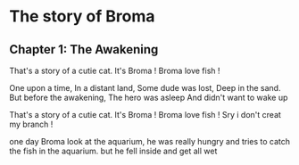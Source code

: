 # The story of Broma

## Chapter 1: The Awakening

That's a story of a cutie cat. It's Broma ! Broma love fish !

One upon a time,
In a distant land,
Some dude was lost,
Deep in the sand.
But before the awakening,
The hero was asleep
And didn't want to wake up

That's a story of a cutie cat. It's Broma ! Broma love fish ! Sry i don't creat my branch !

one day Broma look at the aquarium, 
he was really hungry and tries to catch the fish in the aquarium. 
but he fell inside and get all wet

